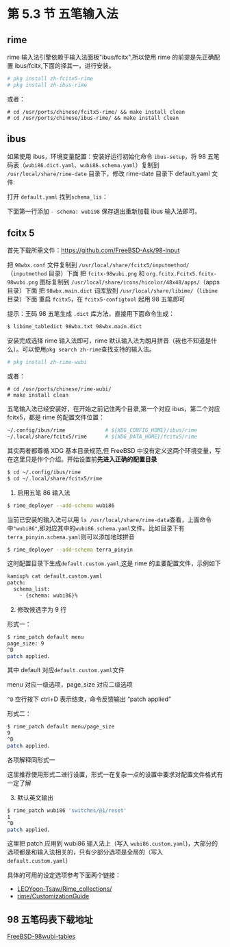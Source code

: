# 第 5.3 节 五笔输入法

## rime

rime 输入法引擎依赖于输入法面板"ibus/fcitx",所以使用 rime 的前提是先正确配置 ibus/fcitx,下面的择其一，进行安装。

```sh
# pkg install zh-fcitx5-rime
# pkg install zh-ibus-rime
```

或者：

```
# cd /usr/ports/chinese/fcitx5-rime/ && make install clean
# cd /usr/ports/chinese/ibus-rime/ && make install clean
```

## ibus


如果使用 ibus，环境变量配置：安装好运行初始化命令 `ibus-setup`，将 98 五笔码表（`wubi86.dict.yaml`、`wubi86.schema.yaml`）复制到 `/usr/local/share/rime-date` 目录下，修改 rime-date 目录下 default.yaml 文件:

打开 `default.yaml` 找到`schema_lis`：

下面第一行添加 `- schema: wubi98` 保存退出重新加载 ibus 输入法即可。


## fcitx 5


首先下载所需文件：https://github.com/FreeBSD-Ask/98-input

把 `98wbx.conf` 文件复制到 `/usr/local/share/fcitx5/inputmethod/`（`inputmethod` 目录）下面 把 `fcitx-98wubi.png` 和 `org.fcitx.Fcitx5.fcitx-98wubi.png` 图标复制到 `/usr/local/share/icons/hicolor/48x48/apps/`（apps 目录）下面 把 `98wbx.main.dict` 词库放到 `/usr/local/share/libime/`（`libime`目录）下面 重启 `fcitx5`，在 `fcitx5-configtool` 起用 98 五笔即可

提示：王码 98 五笔生成 `.dict` 库方法，直接用下面命令生成：

```sh
$ libime_tabledict 98wbx.txt 98wbx.main.dict
```


安装完成选择 rime 输入法即可，rime 默认输入法为朗月拼音（我也不知道是什么）。可以使用`pkg search zh-rime`查找支持的输入法。

```sh
# pkg install zh-rime-wubi
```

或者：

```
# cd /usr/ports/chinese/rime-wubi/
# make install clean
```

五笔输入法已经安装好，在开始之前记住两个目录,第一个对应 ibus，第二个对应 fcitx5，都是 rime 的配置文件位置：

```sh
~/.config/ibus/rime             # ${XDG_CONFIG_HOME}/ibus/rime
~/.local/share/fcitx5/rime      # ${XDG_DATA_HOME}/fcitx5/rime
```

其实两者都尊循 XDG 基本目录规范,但 FreeBSD 中没有定义这两个环境变量，写在这里只是作个介绍。开始设置前**先进入正确的配置目录**

```sh
$ cd ~/.config/ibus/rime
$ cd ~/.local/share/fcitx5/rime
```

1. 启用五笔 86 输入法

```sh
$ rime_deployer --add-schema wubi86
```

当前已安装的输入法可以用 `ls /usr/local/share/rime-data`查看，上面命令中`"wubi86"`,即对应其中的`wubi86.schema.yaml`文件。比如目录下有`terra_pinyin.schema.yaml`则可以添加地球拼音

```sh
$ rime_deployer --add-schema terra_pinyin
```

这时配置目录下生成`default.custom.yaml`,这是 rime 的主要配置文件，示例如下

```sh
kamixp% cat default.custom.yaml
patch:
  schema_list:
    - {schema: wubi86}%
```

2. 修改候选字为 9 行

形式一：

```sh
$ rime_patch default menu
page_size: 9
^D
patch applied.
```

其中 default 对应`default.custom.yaml`文件

menu 对应一级选项，page_size 对应二级选项

`^D` 空行按下 ctrl+D 表示结束，命令反馈输出 “patch applied”

形式二：

```sh
$ rime_patch default menu/page_size
9
^D
patch applied.
```

各项解释同形式一

这里推荐使用形式二进行设置，形式一在复杂一点的设置中要求对配置文件格式有一定了解

3. 默认英文输出

```sh
$ rime_patch wubi86 'switches/@1/reset'
1
^D
patch applied.
```

这里把 patch 应用到 wubi86 输入法上（写入 `wubi86.custom.yaml`)，大部分的选项都是和输入法相关的，只有少部分选项是全局的（写入 `default.custom.yaml`）

具体的可用的设定选项参考下面两个链接：

- [LEOYoon-Tsaw/Rime_collections/](https://github.com/LEOYoon-Tsaw/Rime_collections/blob/master/Rime_description.md)
- [rime/CustomizationGuide](https://github.com/rime/home/wiki/CustomizationGuide)

## 98 五笔码表下载地址

[FreeBSD-98wubi-tables](https://github.com/FreeBSD-Ask/98-input/tree/main/free-bsd-98wubi-tables-master)

